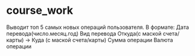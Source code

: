 # course_work

Выводит топ 5 самых новых операций пользователя.
В формате:
Дата перевода(число.месяц.год) Вид перевода
Откуда(с маской счета/карты) -> Куда (с маской счета/карты)
Сумма операции Валюта операции
